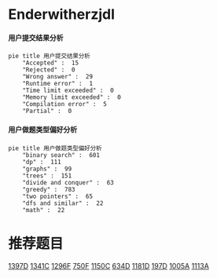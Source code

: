 # Enderwitherzjdl

<!-- tabs:start -->



#### **用户提交结果分析**

```mermaid
pie title 用户提交结果分析
    "Accepted" :  15
    "Rejected" :  0
    "Wrong answer" :  29
    "Runtime error" :  1
    "Time limit exceeded" :  0
    "Memory limit exceeded" :  0
    "Compilation error" :  5
    "Partial" :  0
```

#### **用户做题类型偏好分析**

```mermaid
pie title 用户做题类型偏好分析
    "binary search" :  601
    "dp" :  111
    "graphs" :  99
    "trees" :  151
    "divide and conquer" :  63
    "greedy" :  783
    "two pointers" :  65
    "dfs and similar" :  22
    "math" :  22
```



<!-- tabs:end -->
# 推荐题目
[1397D](https://codeforces.com/contest/1397/problem/D)
[1341C](https://codeforces.com/contest/1341/problem/C)
[1296F](https://codeforces.com/contest/1296/problem/F)
[750F](https://codeforces.com/contest/750/problem/F)
[1150C](https://codeforces.com/contest/1150/problem/C)
[634D](https://codeforces.com/contest/634/problem/D)
[1181D](https://codeforces.com/contest/1181/problem/D)
[197D](https://codeforces.com/contest/197/problem/D)
[1005A](https://codeforces.com/contest/1005/problem/A)
[1113A](https://codeforces.com/contest/1113/problem/A)
